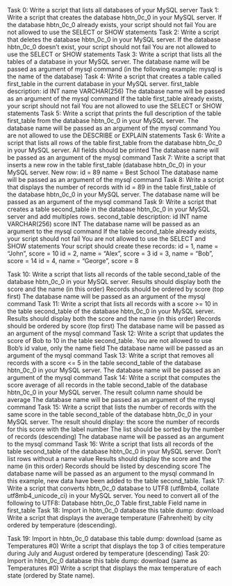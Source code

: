 Task 0: Write a script that lists all databases of your MySQL server
Task 1: Write a script that creates the database hbtn_0c_0 in your MySQL server.
If the database hbtn_0c_0 already exists, your script should not fail
You are not allowed to use the SELECT or SHOW statements
Task 2: Write a script that deletes the database hbtn_0c_0 in your MySQL server.
If the database hbtn_0c_0 doesn’t exist, your script should not fail
You are not allowed to use the SELECT or SHOW statements
Task 3: Write a script that lists all the tables of a database in your MySQL server.
The database name will be passed as argument of mysql command (in the following example: mysql is the name of the database)
Task 4: Write a script that creates a table called first_table in the current database in your MySQL server.
first_table description:
id INT
name VARCHAR(256)
The database name will be passed as an argument of the mysql command
If the table first_table already exists, your script should not fail
You are not allowed to use the SELECT or SHOW statements
Task 5: Write a script that prints the full description of the table first_table from the database hbtn_0c_0 in your MySQL server.
The database name will be passed as an argument of the mysql command
You are not allowed to use the DESCRIBE or EXPLAIN statements
Task 6: Write a script that lists all rows of the table first_table from the database hbtn_0c_0 in your MySQL server.
All fields should be printed
The database name will be passed as an argument of the mysql command
Task 7: Write a script that inserts a new row in the table first_table (database hbtn_0c_0) in your MySQL server.
New row:
id = 89
name = Best School
The database name will be passed as an argument of the mysql command
Task 8: Write a script that displays the number of records with id = 89 in the table first_table of the database hbtn_0c_0 in your MySQL server.
The database name will be passed as an argument of the mysql command
Task 9: Write a script that creates a table second_table in the database hbtn_0c_0 in your MySQL server and add multiples rows.
second_table description:
id INT
name VARCHAR(256)
score INT
The database name will be passed as an argument to the mysql command
If the table second_table already exists, your script should not fail
You are not allowed to use the SELECT and SHOW statements
Your script should create these records:
id = 1, name = “John”, score = 10
id = 2, name = “Alex”, score = 3
id = 3, name = “Bob”, score = 14
id = 4, name = “George”, score = 8

Task 10: Write a script that lists all records of the table second_table of the database hbtn_0c_0 in your MySQL server.
Results should display both the score and the name (in this order)
Records should be ordered by score (top first)
The database name will be passed as an argument of the mysql command
Task 11: Write a script that lists all records with a score >= 10 in the table second_table of the database hbtn_0c_0 in your MySQL server.
Results should display both the score and the name (in this order)
Records should be ordered by score (top first)
The database name will be passed as an argument of the mysql command
Task 12: Write a script that updates the score of Bob to 10 in the table second_table.
You are not allowed to use Bob’s id value, only the name field
The database name will be passed as an argument of the mysql command
Task 13: Write a script that removes all records with a score <= 5 in the table second_table of the database hbtn_0c_0 in your MySQL server.
The database name will be passed as an argument of the mysql command
Task 14: Write a script that computes the score average of all records in the table second_table of the database hbtn_0c_0 in your MySQL server.
The result column name should be average
The database name will be passed as an argument of the mysql command
Task 15: Write a script that lists the number of records with the same score in the table second_table of the database hbtn_0c_0 in your MySQL server.
The result should display:
the score
the number of records for this score with the label number
The list should be sorted by the number of records (descending)
The database name will be passed as an argument to the mysql command
Task 16: Write a script that lists all records of the table second_table of the database hbtn_0c_0 in your MySQL server.
Don’t list rows without a name value
Results should display the score and the name (in this order)
Records should be listed by descending score
The database name will be passed as an argument to the mysql command
In this example, new data have been added to the table second_table.
Task 17: Write a script that converts hbtn_0c_0 database to UTF8 (utf8mb4, collate utf8mb4_unicode_ci) in your MySQL server.
You need to convert all of the following to UTF8:
Database hbtn_0c_0
Table first_table
Field name in first_table
Task 18: Import in hbtn_0c_0 database this table dump: download
Write a script that displays the average temperature (Fahrenheit) by city ordered by temperature (descending).

Task 19: Import in hbtn_0c_0 database this table dump: download (same as Temperatures #0)
Write a script that displays the top 3 of cities temperature during July and August ordered by temperature (descending)
Task 20: Import in hbtn_0c_0 database this table dump: download (same as Temperatures #0)
Write a script that displays the max temperature of each state (ordered by State name).
